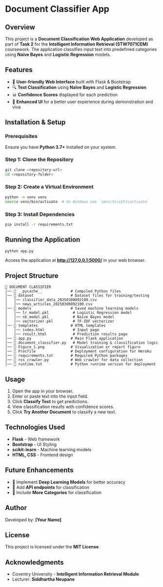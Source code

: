 # Document Classifier App

## Overview
This project is a **Document Classification Web Application** developed as part of **Task 2** for the **Intelligent Information Retrieval (STW7071CEM)** coursework. The application classifies input text into predefined categories using **Naïve Bayes** and **Logistic Regression** models.

## Features
- 📄 **User-friendly Web Interface** built with Flask & Bootstrap
- 🔍 **Text Classification** using **Naïve Bayes** and **Logistic Regression**
- 📊 **Confidence Scores** displayed for each prediction
- 🎨 **Enhanced UI** for a better user experience during demonstration and viva

## Installation & Setup
### Prerequisites
Ensure you have **Python 3.7+** installed on your system.

### Step 1: Clone the Repository
```bash
git clone <repository-url>
cd <repository-folder>
```

### Step 2: Create a Virtual Environment
```bash
python -m venv venv
source venv/bin/activate  # On Windows use `venv\Scripts\activate`
```

### Step 3: Install Dependencies
```bash
pip install -r requirements.txt
```

## Running the Application
```bash
python app.py
```
Access the application at **http://127.0.0.1:5000/** in your web browser.

## Project Structure
```
📁 DOCUMENT CLASSIFIER
│── 📁 __pycache__             # Compiled Python files
│── 📁 dataset                 # Dataset files for training/testing
│   │── classifier_data_20250308092100.csv
│   │── news_articles_20250308092100.csv
│── 📁 models                  # Saved machine learning models
│   │── lr_model.pkl           # Logistic Regression model
│   │── nb_model.pkl           # Naïve Bayes model
│   │── vectorizer.pkl         # TF-IDF vectorizer
│── 📁 templates               # HTML templates
│   │── index.html             # Input page
│   │── result.html            # Prediction results page
│── 📄 app.py                  # Main Flask application
│── 📄 document_classifier.py   # Model training & classification logic
│── 📄 Figure_1.png            # Visualization or report figure
│── 📄 Procfile                # Deployment configuration for Heroku
│── 📄 requirements.txt        # Required Python packages
│── 📄 rss_crawler.py          # Web crawler for data collection
│── 📄 runtime.txt             # Python runtime version for deployment
```

## Usage
1. Open the app in your browser.
2. Enter or paste text into the input field.
3. Click **Classify Text** to get predictions.
4. View classification results with confidence scores.
5. Click **Try Another Document** to classify a new text.

## Technologies Used
- **Flask** - Web framework
- **Bootstrap** - UI Styling
- **scikit-learn** - Machine learning models
- **HTML, CSS** - Frontend design

## Future Enhancements
- 📌 Implement **Deep Learning Models** for better accuracy
- 📌 Add **API endpoints** for classification
- 📌 Include **More Categories** for classification

## Author
Developed by: **[Your Name]**

## License
This project is licensed under the **MIT License**.

## Acknowledgments
- Coventry University - **Intelligent Information Retrieval Module**
- Lecturer: **Siddhartha Neupane**

